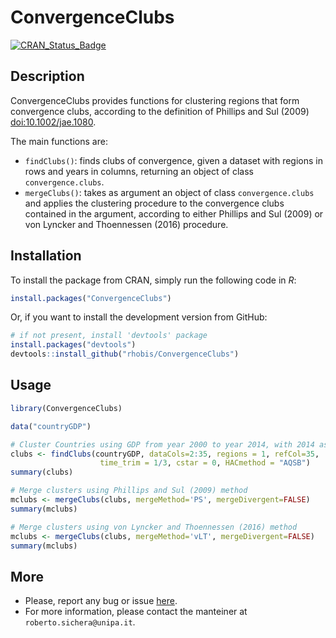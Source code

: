 ConvergenceClubs
======================================================

[![CRAN\_Status\_Badge](https://www.r-pkg.org/badges/version/ConvergenceClubs)](https://cran.r-project.org/package=ConvergenceClubs)

Description 
-----------------

ConvergenceClubs provides functions for clustering regions that form convergence clubs, 
according to the definition of Phillips and Sul (2009) <doi:10.1002/jae.1080>.

The main functions are:

- `findClubs()`: finds clubs of convergence, given a dataset with regions in rows and
    years in columns, returning an object of class `convergence.clubs`. 
- `mergeClubs()`: takes as argument an object of class `convergence.clubs` and
    applies the clustering procedure to the convergence clubs contained in the argument,
    according to either Phillips and Sul (2009) or  von Lyncker and Thoennessen (2016) procedure.


Installation
------------

To install the package from CRAN, simply run the following code in *R*:
``` r
install.packages("ConvergenceClubs")
```

Or, if you want to install the development version from GitHub:
``` r
# if not present, install 'devtools' package
install.packages("devtools")
devtools::install_github("rhobis/ConvergenceClubs")
```

Usage
-----

``` r
library(ConvergenceClubs)

data("countryGDP")

# Cluster Countries using GDP from year 2000 to year 2014, with 2014 as reference year
clubs <- findClubs(countryGDP, dataCols=2:35, regions = 1, refCol=35, 
                    time_trim = 1/3, cstar = 0, HACmethod = "AQSB")
summary(clubs)

# Merge clusters using Phillips and Sul (2009) method
mclubs <- mergeClubs(clubs, mergeMethod='PS', mergeDivergent=FALSE)
summary(mclubs)

# Merge clusters using von Lyncker and Thoennessen (2016) method
mclubs <- mergeClubs(clubs, mergeMethod='vLT', mergeDivergent=FALSE)
summary(mclubs)

```

More
----

- Please, report any bug or issue [here](https://github.com/rhobis/ConvergenceClubs/issues).
- For more information, please contact the manteiner at `roberto.sichera@unipa.it`. 
